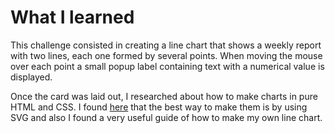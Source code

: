 # What I learned

This challenge consisted in creating a line chart that shows a weekly report with two lines, each one formed by several points. When moving the mouse over each point a small popup label containing text with a numerical value is displayed.

Once the card was laid out, I researched about how to make charts in pure HTML and CSS. I found [here](https://css-tricks.com/how-to-make-charts-with-svg/#article-header-id-5) that the best way to make them is by using SVG and also I found a very useful guide of how to make my own line chart.

